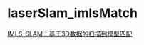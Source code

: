 # laserSlam_imlsMatch

[IMLS-SLAM：基于3D数据的扫描到模型匹配](https://mp.weixin.qq.com/s?__biz=MzI5MTM1MTQwMw==&mid=2247507425&idx=2&sn=8794669a9639da54419b6b9f2a37c863&chksm=ec1363e5db64eaf34b5a15b0328e335fea008be3645d6a3262b3aa701edc20349491b91b2c25&mpshare=1&scene=1&srcid=&sharer_sharetime=1565761290172&sharer_shareid=7f2ef8062db941cd6f362e2b47bfec4b&pass_ticket=F%2FDcQUFoziFQRIZO5nFqbGSWQROwfTXyyFj%2B3FTug77yGQBpxqgMTzUTPyXdfXYW#rd)
